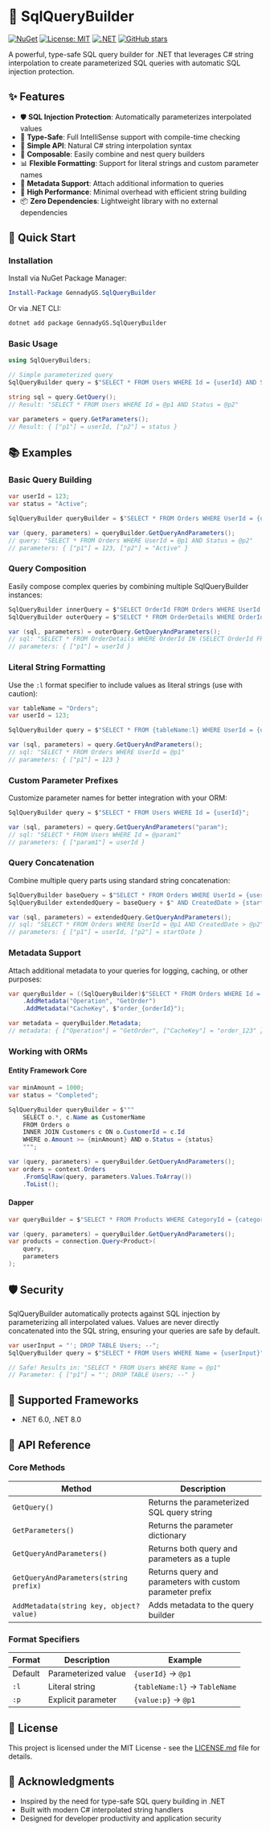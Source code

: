 # 🔧 SqlQueryBuilder

[![NuGet](https://img.shields.io/nuget/v/GennadyGS.SqlQueryBuilder.svg)](https://www.nuget.org/packages/GennadyGS.SqlQueryBuilder)
[![License: MIT](https://img.shields.io/badge/License-MIT-yellow.svg)](https://opensource.org/licenses/MIT)
[![.NET](https://img.shields.io/badge/.NET-6.0%2B-blue.svg)](https://dotnet.microsoft.com/)
[![GitHub stars](https://img.shields.io/github/stars/GennadyGS/SqlQueryBuilder.svg)](https://github.com/GennadyGS/SqlQueryBuilder/stargazers)

A powerful, type-safe SQL query builder for .NET that leverages C# string interpolation to create parameterized SQL queries with automatic SQL injection protection.

## ✨ Features

- 🛡️ **SQL Injection Protection**: Automatically parameterizes interpolated values
- 🔧 **Type-Safe**: Full IntelliSense support with compile-time checking
- 🎯 **Simple API**: Natural C# string interpolation syntax
- 🔗 **Composable**: Easily combine and nest query builders
- 📊 **Flexible Formatting**: Support for literal strings and custom parameter names
- 📝 **Metadata Support**: Attach additional information to queries
- 🚀 **High Performance**: Minimal overhead with efficient string building
- 📦 **Zero Dependencies**: Lightweight library with no external dependencies

## 🚀 Quick Start

### Installation

Install via NuGet Package Manager:

```powershell
Install-Package GennadyGS.SqlQueryBuilder
```

Or via .NET CLI:

```bash
dotnet add package GennadyGS.SqlQueryBuilder
```

### Basic Usage

```csharp
using SqlQueryBuilders;

// Simple parameterized query
SqlQueryBuilder query = $"SELECT * FROM Users WHERE Id = {userId} AND Status = {status}";

string sql = query.GetQuery();
// Result: "SELECT * FROM Users WHERE Id = @p1 AND Status = @p2"

var parameters = query.GetParameters();
// Result: { ["p1"] = userId, ["p2"] = status }
```

## 📚 Examples

### Basic Query Building

```csharp
var userId = 123;
var status = "Active";

SqlQueryBuilder queryBuilder = $"SELECT * FROM Orders WHERE UserId = {userId} AND Status = {status}";

var (query, parameters) = queryBuilder.GetQueryAndParameters();
// query: "SELECT * FROM Orders WHERE UserId = @p1 AND Status = @p2"
// parameters: { ["p1"] = 123, ["p2"] = "Active" }
```

### Query Composition

Easily compose complex queries by combining multiple SqlQueryBuilder instances:

```csharp
SqlQueryBuilder innerQuery = $"SELECT OrderId FROM Orders WHERE UserId = {userId}";
SqlQueryBuilder outerQuery = $"SELECT * FROM OrderDetails WHERE OrderId IN ({innerQuery})";

var (sql, parameters) = outerQuery.GetQueryAndParameters();
// sql: "SELECT * FROM OrderDetails WHERE OrderId IN (SELECT OrderId FROM Orders WHERE UserId = @p1)"
// parameters: { ["p1"] = userId }
```

### Literal String Formatting

Use the `:l` format specifier to include values as literal strings (use with caution):

```csharp
var tableName = "Orders";
var userId = 123;

SqlQueryBuilder query = $"SELECT * FROM {tableName:l} WHERE UserId = {userId}";

var (sql, parameters) = query.GetQueryAndParameters();
// sql: "SELECT * FROM Orders WHERE UserId = @p1"
// parameters: { ["p1"] = 123 }
```

### Custom Parameter Prefixes

Customize parameter names for better integration with your ORM:

```csharp
SqlQueryBuilder query = $"SELECT * FROM Users WHERE Id = {userId}";

var (sql, parameters) = query.GetQueryAndParameters("param");
// sql: "SELECT * FROM Users WHERE Id = @param1"
// parameters: { ["param1"] = userId }
```

### Query Concatenation

Combine multiple query parts using standard string concatenation:

```csharp
SqlQueryBuilder baseQuery = $"SELECT * FROM Orders WHERE UserId = {userId}";
SqlQueryBuilder extendedQuery = baseQuery + $" AND CreatedDate > {startDate}";

var (sql, parameters) = extendedQuery.GetQueryAndParameters();
// sql: "SELECT * FROM Orders WHERE UserId = @p1 AND CreatedDate > @p2"
// parameters: { ["p1"] = userId, ["p2"] = startDate }
```

### Metadata Support

Attach additional metadata to your queries for logging, caching, or other purposes:

```csharp
var queryBuilder = ((SqlQueryBuilder)$"SELECT * FROM Orders WHERE Id = {orderId}")
    .AddMetadata("Operation", "GetOrder")
    .AddMetadata("CacheKey", $"order_{orderId}");

var metadata = queryBuilder.Metadata;
// metadata: { ["Operation"] = "GetOrder", ["CacheKey"] = "order_123" }
```

### Working with ORMs

#### Entity Framework Core

```csharp
var minAmount = 1000;
var status = "Completed";

SqlQueryBuilder queryBuilder = $"""
    SELECT o.*, c.Name as CustomerName
    FROM Orders o
    INNER JOIN Customers c ON o.CustomerId = c.Id
    WHERE o.Amount >= {minAmount} AND o.Status = {status}
    """;

var (query, parameters) = queryBuilder.GetQueryAndParameters();
var orders = context.Orders
    .FromSqlRaw(query, parameters.Values.ToArray())
    .ToList();
```

#### Dapper

```csharp
var queryBuilder = $"SELECT * FROM Products WHERE CategoryId = {categoryId} AND Price > {minPrice}";

var (query, parameters) = queryBuilder.GetQueryAndParameters();
var products = connection.Query<Product>(
    query,
    parameters
);
```

## 🛡️ Security

SqlQueryBuilder automatically protects against SQL injection by parameterizing all interpolated values. Values are never directly concatenated into the SQL string, ensuring your queries are safe by default.

```csharp
var userInput = "'; DROP TABLE Users; --";
SqlQueryBuilder query = $"SELECT * FROM Users WHERE Name = {userInput}";

// Safe! Results in: "SELECT * FROM Users WHERE Name = @p1"
// Parameter: { ["p1"] = "'; DROP TABLE Users; --" }
```

## 🎯 Supported Frameworks

- .NET 6.0, .NET 8.0

## 📝 API Reference

### Core Methods

| Method | Description |
|--------|-------------|
| `GetQuery()` | Returns the parameterized SQL query string |
| `GetParameters()` | Returns the parameter dictionary |
| `GetQueryAndParameters()` | Returns both query and parameters as a tuple |
| `GetQueryAndParameters(string prefix)` | Returns query and parameters with custom parameter prefix |
| `AddMetadata(string key, object? value)` | Adds metadata to the query builder |

### Format Specifiers

| Format | Description | Example |
|--------|-------------|---------|
| Default | Parameterized value | `{userId}` → `@p1` |
| `:l` | Literal string | `{tableName:l}` → `TableName` |
| `:p` | Explicit parameter | `{value:p}` → `@p1` |

## 📄 License

This project is licensed under the MIT License - see the [LICENSE.md](LICENSE.md) file for details.

## 🙏 Acknowledgments

- Inspired by the need for type-safe SQL query building in .NET
- Built with modern C# interpolated string handlers
- Designed for developer productivity and application security
